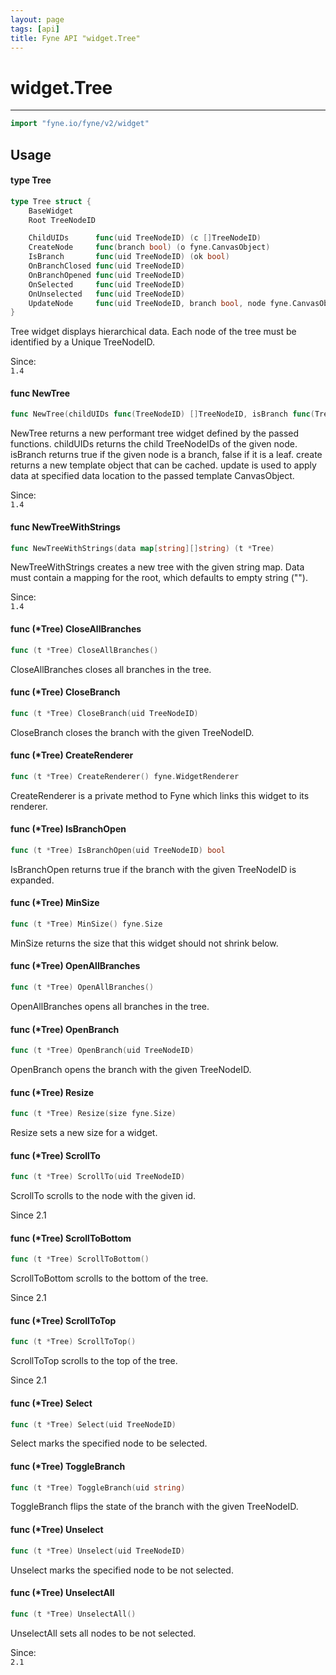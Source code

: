 ```yaml
---
layout: page
tags: [api]
title: Fyne API "widget.Tree"
---
```


# widget.Tree
---
```go
import "fyne.io/fyne/v2/widget"
```

## Usage

#### type Tree

```go
type Tree struct {
	BaseWidget
	Root TreeNodeID

	ChildUIDs      func(uid TreeNodeID) (c []TreeNodeID)                     `json:"-"` // Return a sorted slice of Children TreeNodeIDs for the given Node TreeNodeID
	CreateNode     func(branch bool) (o fyne.CanvasObject)                   `json:"-"` // Return a CanvasObject that can represent a Branch (if branch is true), or a Leaf (if branch is false)
	IsBranch       func(uid TreeNodeID) (ok bool)                            `json:"-"` // Return true if the given TreeNodeID represents a Branch
	OnBranchClosed func(uid TreeNodeID)                                      `json:"-"` // Called when a Branch is closed
	OnBranchOpened func(uid TreeNodeID)                                      `json:"-"` // Called when a Branch is opened
	OnSelected     func(uid TreeNodeID)                                      `json:"-"` // Called when the Node with the given TreeNodeID is selected.
	OnUnselected   func(uid TreeNodeID)                                      `json:"-"` // Called when the Node with the given TreeNodeID is unselected.
	UpdateNode     func(uid TreeNodeID, branch bool, node fyne.CanvasObject) `json:"-"` // Called to update the given CanvasObject to represent the data at the given TreeNodeID
}
```

Tree widget displays hierarchical data. Each node of the tree must be identified by a Unique TreeNodeID.


<div class="since">Since: <code>
1.4</code></div>

#### func  NewTree

```go
func NewTree(childUIDs func(TreeNodeID) []TreeNodeID, isBranch func(TreeNodeID) bool, create func(bool) fyne.CanvasObject, update func(TreeNodeID, bool, fyne.CanvasObject)) *Tree
```
NewTree returns a new performant tree widget defined by the passed functions. childUIDs returns the child TreeNodeIDs of the given node. isBranch returns true if the given node is a branch, false if it is a leaf. create returns a new template object that can be cached. update is used to apply data at specified data location to the passed template CanvasObject.


<div class="since">Since: <code>
1.4</code></div>

#### func  NewTreeWithStrings

```go
func NewTreeWithStrings(data map[string][]string) (t *Tree)
```
NewTreeWithStrings creates a new tree with the given string map. Data must contain a mapping for the root, which defaults to empty string ("").


<div class="since">Since: <code>
1.4</code></div>

#### func (*Tree) CloseAllBranches

```go
func (t *Tree) CloseAllBranches()
```
CloseAllBranches closes all branches in the tree.

#### func (*Tree) CloseBranch

```go
func (t *Tree) CloseBranch(uid TreeNodeID)
```
CloseBranch closes the branch with the given TreeNodeID.

#### func (*Tree) CreateRenderer

```go
func (t *Tree) CreateRenderer() fyne.WidgetRenderer
```
CreateRenderer is a private method to Fyne which links this widget to its renderer.

#### func (*Tree) IsBranchOpen

```go
func (t *Tree) IsBranchOpen(uid TreeNodeID) bool
```
IsBranchOpen returns true if the branch with the given TreeNodeID is expanded.

#### func (*Tree) MinSize

```go
func (t *Tree) MinSize() fyne.Size
```
MinSize returns the size that this widget should not shrink below.

#### func (*Tree) OpenAllBranches

```go
func (t *Tree) OpenAllBranches()
```
OpenAllBranches opens all branches in the tree.

#### func (*Tree) OpenBranch

```go
func (t *Tree) OpenBranch(uid TreeNodeID)
```
OpenBranch opens the branch with the given TreeNodeID.

#### func (*Tree) Resize

```go
func (t *Tree) Resize(size fyne.Size)
```
Resize sets a new size for a widget.

#### func (*Tree) ScrollTo

```go
func (t *Tree) ScrollTo(uid TreeNodeID)
```
ScrollTo scrolls to the node with the given id.

Since 2.1

#### func (*Tree) ScrollToBottom

```go
func (t *Tree) ScrollToBottom()
```
ScrollToBottom scrolls to the bottom of the tree.

Since 2.1

#### func (*Tree) ScrollToTop

```go
func (t *Tree) ScrollToTop()
```
ScrollToTop scrolls to the top of the tree.

Since 2.1

#### func (*Tree) Select

```go
func (t *Tree) Select(uid TreeNodeID)
```
Select marks the specified node to be selected.

#### func (*Tree) ToggleBranch

```go
func (t *Tree) ToggleBranch(uid string)
```
ToggleBranch flips the state of the branch with the given TreeNodeID.

#### func (*Tree) Unselect

```go
func (t *Tree) Unselect(uid TreeNodeID)
```
Unselect marks the specified node to be not selected.

#### func (*Tree) UnselectAll

```go
func (t *Tree) UnselectAll()
```
UnselectAll sets all nodes to be not selected.


<div class="since">Since: <code>
2.1</code></div>

